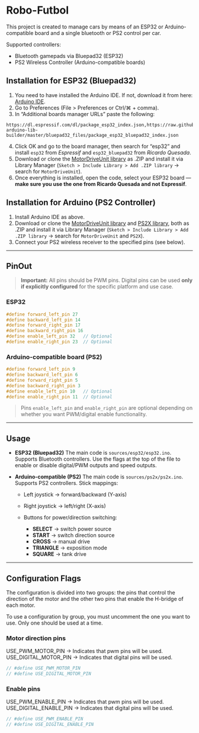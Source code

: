 # Robo-Futbol

This project is created to manage cars by means of an ESP32 or Arduino-compatible board and a single bluetooth or PS2 control per car.

Supported controllers:

* Bluetooth gamepads via Bluepad32 (ESP32)
* PS2 Wireless Controller (Arduino-compatible boards)

## Installation for ESP32 (Bluepad32)

1. You need to have installed the Arduino IDE. If not, download it from here: [Arduino IDE](https://www.arduino.cc/en/software/#ide).
2. Go to Preferences (File > Preferences or Ctrl/⌘ + comma).
3. In “Additional boards manager URLs” paste the following:

```
https://dl.espressif.com/dl/package_esp32_index.json,https://raw.githubusercontent.com/ricardoquesada/esp32-arduino-lib-builder/master/bluepad32_files/package_esp32_bluepad32_index.json
```

4. Click OK and go to the board manager, then search for “esp32” and install `esp32` from *Espressif* and `esp32_bluepad32` from *Ricardo Quesada*.
5. Download or clone the [MotorDriveUnit library](./libraries/) as .ZIP and install it via Library Manager (`Sketch > Include Library > Add .ZIP library` → search for `MotorDriveUnit`).
6. Once everything is installed, open the code, select your ESP32 board — **make sure you use the one from Ricardo Quesada and not Espressif**.

## Installation for Arduino (PS2 Controller)

1. Install Arduino IDE as above.
2. Download or clone the [MotorDriveUnit library](./libraries/) and [PS2X library](./libraries/), both as .ZIP and install it via Library Manager (`Sketch > Include Library > Add .ZIP library` → search for `MotorDriveUnit` and `PS2X`).
3. Connect your PS2 wireless receiver to the specified pins (see below).

---

## PinOut

> **Important:** All pins should be PWM pins. Digital pins can be used **only if explicitly configured** for the specific platform and use case.

### ESP32

```cpp
#define forward_left_pin 27
#define backward_left_pin 14
#define forward_right_pin 17
#define backward_right_pin 16
#define enable_left_pin 32   // Optional
#define enable_right_pin 23  // Optional
```

### Arduino-compatible board (PS2)

```cpp
#define forward_left_pin 9
#define backward_left_pin 6
#define forward_right_pin 5
#define backward_right_pin 3
#define enable_left_pin 10   // Optional
#define enable_right_pin 11  // Optional
```

> Pins `enable_left_pin` and `enable_right_pin` are optional depending on whether you want PWM/digital enable functionality.

---

## Usage

* **ESP32 (Bluepad32)**
  The main code is `sources/esp32/esp32.ino`. Supports Bluetooth controllers. Use the flags at the top of the file to enable or disable digital/PWM outputs and speed outputs.

* **Arduino-compatible (PS2)**
  The main code is `sources/ps2x/ps2x.ino`. Supports PS2 controllers. Stick mappings:

  * Left joystick → forward/backward (Y-axis)
  * Right joystick → left/right (X-axis)
  * Buttons for power/direction switching:

    * **SELECT** → switch power source
    * **START** → switch direction source
    * **CROSS** → manual drive
    * **TRIANGLE** → exposition mode
    * **SQUARE** → tank drive

---

## Configuration Flags

The configuration is divided into two groups: the pins that control the direction of the motor and the other two pins that enable the H-bridge of each motor.

To use a configuration by group, you must uncomment the one you want to use. Only one should be used at a time.

### Motor direction pins
USE_PWM_MOTOR_PIN -> Indicates that pwm pins will be used.
USE_DIGITAL_MOTOR_PIN -> Indicates that digital pins will be used.
```cpp
// #define USE_PWM_MOTOR_PIN
// #define USE_DIGITAL_MOTOR_PIN
```

### Enable pins
USE_PWM_ENABLE_PIN -> Indicates that pwm pins will be used.
USE_DIGITAL_ENABLE_PIN -> Indicates that digital pins will be used.
```cpp
// #define USE_PWM_ENABLE_PIN
// #define USE_DIGITAL_ENABLE_PIN
```